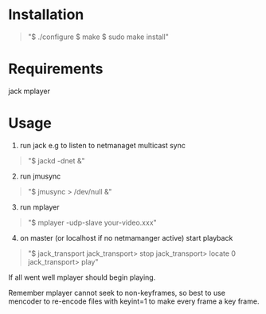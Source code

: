 Installation
=============

> "$ ./configure
$ make
$ sudo make install"


Requirements
=============

jack
mplayer


Usage
============

1. run jack e.g to listen to netmanaget multicast sync

> "$ jackd -dnet &"

2. run jmusync

> "$ jmusync > /dev/null &"

3. run mplayer

> "$ mplayer -udp-slave your-video.xxx"

4. on master (or localhost if no netmamanger active) start playback

> "$ jack_transport
jack_transport> stop
jack_transport> locate 0
jack_transport> play"

If all went well mplayer should begin playing.

Remember mplayer cannot seek to non-keyframes, so best to use mencoder to re-encode files with keyint=1 to make every frame a key frame.

